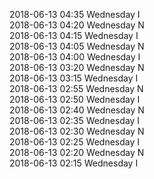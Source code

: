 2018-06-13 04:35 Wednesday  I  
2018-06-13 04:20 Wednesday  N  
2018-06-13 04:15 Wednesday  I  
2018-06-13 04:05 Wednesday  N  
2018-06-13 04:00 Wednesday  I  
2018-06-13 03:20 Wednesday  N  
2018-06-13 03:15 Wednesday  I  
2018-06-13 02:55 Wednesday  N  
2018-06-13 02:50 Wednesday  I  
2018-06-13 02:40 Wednesday  N  
2018-06-13 02:35 Wednesday  I  
2018-06-13 02:30 Wednesday  N  
2018-06-13 02:25 Wednesday  I  
2018-06-13 02:20 Wednesday  N  
2018-06-13 02:15 Wednesday  I  
